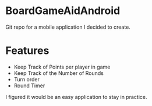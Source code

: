 # BoardGameAidAndroid #
Git repo for a mobile application I decided to create.


# Features #
* Keep Track of Points per player in game
* Keep Track of the Number of Rounds
* Turn order
* Round Timer

I figured it would be an easy application to stay in practice.